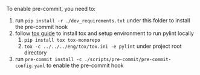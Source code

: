 To enable pre-commit, you need to:
1) run `pip install -r ./dev_requirements.txt` under this folder to install the pre-commit hook
2) follow [tox guide](../../../../../doc/dev/dev_setup.md) to install tox and setup environment to run pylint locally
   1) `pip install tox tox-monorepo`
   2) `tox -c ../../../eng/tox/tox.ini -e pylint` under project root directory
3) run `pre-commit install -c ./scripts/pre-commit/pre-commit-config.yaml` to enable the pre-commit hook
